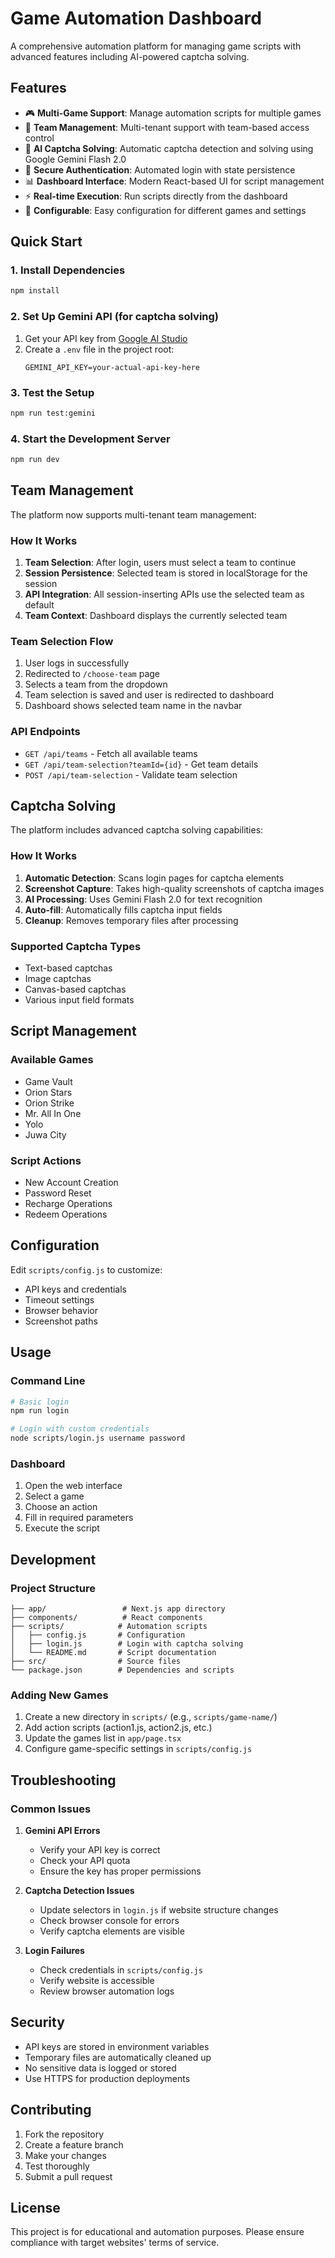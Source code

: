 # Game Automation Dashboard

A comprehensive automation platform for managing game scripts with advanced features including AI-powered captcha solving.

## Features

- 🎮 **Multi-Game Support**: Manage automation scripts for multiple games
- 🏢 **Team Management**: Multi-tenant support with team-based access control
- 🤖 **AI Captcha Solving**: Automatic captcha detection and solving using Google Gemini Flash 2.0
- 🔐 **Secure Authentication**: Automated login with state persistence
- 📊 **Dashboard Interface**: Modern React-based UI for script management
- ⚡ **Real-time Execution**: Run scripts directly from the dashboard
- 🔧 **Configurable**: Easy configuration for different games and settings

## Quick Start

### 1. Install Dependencies
```bash
npm install
```

### 2. Set Up Gemini API (for captcha solving)
1. Get your API key from [Google AI Studio](https://makersuite.google.com/app/apikey)
2. Create a `.env` file in the project root:
   ```
   GEMINI_API_KEY=your-actual-api-key-here
   ```

### 3. Test the Setup
```bash
npm run test:gemini
```

### 4. Start the Development Server
```bash
npm run dev
```

## Team Management

The platform now supports multi-tenant team management:

### How It Works
1. **Team Selection**: After login, users must select a team to continue
2. **Session Persistence**: Selected team is stored in localStorage for the session
3. **API Integration**: All session-inserting APIs use the selected team as default
4. **Team Context**: Dashboard displays the currently selected team

### Team Selection Flow
1. User logs in successfully
2. Redirected to `/choose-team` page
3. Selects a team from the dropdown
4. Team selection is saved and user is redirected to dashboard
5. Dashboard shows selected team name in the navbar

### API Endpoints
- `GET /api/teams` - Fetch all available teams
- `GET /api/team-selection?teamId={id}` - Get team details
- `POST /api/team-selection` - Validate team selection

## Captcha Solving

The platform includes advanced captcha solving capabilities:

### How It Works
1. **Automatic Detection**: Scans login pages for captcha elements
2. **Screenshot Capture**: Takes high-quality screenshots of captcha images
3. **AI Processing**: Uses Gemini Flash 2.0 for text recognition
4. **Auto-fill**: Automatically fills captcha input fields
5. **Cleanup**: Removes temporary files after processing

### Supported Captcha Types
- Text-based captchas
- Image captchas
- Canvas-based captchas
- Various input field formats

## Script Management

### Available Games
- Game Vault
- Orion Stars
- Orion Strike
- Mr. All In One
- Yolo
- Juwa City

### Script Actions
- New Account Creation
- Password Reset
- Recharge Operations
- Redeem Operations

## Configuration

Edit `scripts/config.js` to customize:
- API keys and credentials
- Timeout settings
- Browser behavior
- Screenshot paths

## Usage

### Command Line
```bash
# Basic login
npm run login

# Login with custom credentials
node scripts/login.js username password
```

### Dashboard
1. Open the web interface
2. Select a game
3. Choose an action
4. Fill in required parameters
5. Execute the script

## Development

### Project Structure
```
├── app/                 # Next.js app directory
├── components/          # React components
├── scripts/            # Automation scripts
│   ├── config.js       # Configuration
│   ├── login.js        # Login with captcha solving
│   └── README.md       # Script documentation
├── src/                # Source files
└── package.json        # Dependencies and scripts
```

### Adding New Games
1. Create a new directory in `scripts/` (e.g., `scripts/game-name/`)
2. Add action scripts (action1.js, action2.js, etc.)
3. Update the games list in `app/page.tsx`
4. Configure game-specific settings in `scripts/config.js`

## Troubleshooting

### Common Issues

1. **Gemini API Errors**
   - Verify your API key is correct
   - Check your API quota
   - Ensure the key has proper permissions

2. **Captcha Detection Issues**
   - Update selectors in `login.js` if website structure changes
   - Check browser console for errors
   - Verify captcha elements are visible

3. **Login Failures**
   - Check credentials in `scripts/config.js`
   - Verify website is accessible
   - Review browser automation logs

## Security

- API keys are stored in environment variables
- Temporary files are automatically cleaned up
- No sensitive data is logged or stored
- Use HTTPS for production deployments

## Contributing

1. Fork the repository
2. Create a feature branch
3. Make your changes
4. Test thoroughly
5. Submit a pull request

## License

This project is for educational and automation purposes. Please ensure compliance with target websites' terms of service. 